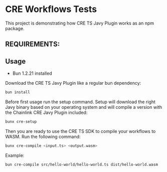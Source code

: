 # CRE Workflows Tests

This project is demonstrating how CRE TS Javy Plugin works as an npm package.

## REQUIREMENTS:

## Usage

- Bun 1.2.21 installed

Download the CRE TS Javy Plugin like a regular bun dependency:

```bash
bun install
```

Before first usage run the setup command. Setup will download the right Javy binary based on your operating system and will compile a version with the Chainlink CRE Javy Plugin included:

```bash
bunx cre-setup
```

Then you are ready to use the CRE TS SDK to compile your workflows to WASM. Run the following command:

```bash
bunx cre-compile <input.ts> <output.wasm>
```

Example:

```bash
bun cre-compile src/hello-world/hello-world.ts dist/hello-world.wasm
```
